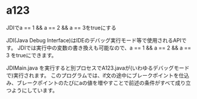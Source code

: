 # a123
JDIでa == 1 &amp;&amp; a == 2 &amp;&amp; a == 3をtrueにする

JDI(Java Debug Interface)はIDEのデバッグ実行モード等で使用されるAPIです。
JDIでは実行中の変数の書き換えも可能なので、a == 1 &amp;&amp; a == 2 &amp;&amp; a == 3 をtrueにできます。

JDIMain.java を実行すると別プロセスでA123.javaが(いわゆるデバッグモードで)実行されます。
このプログラムでは、if文の途中にブレークポイントを仕込み、ブレークポイントのたびにaの値を増やすことで前述の条件がすべて成り立つようにしています。
